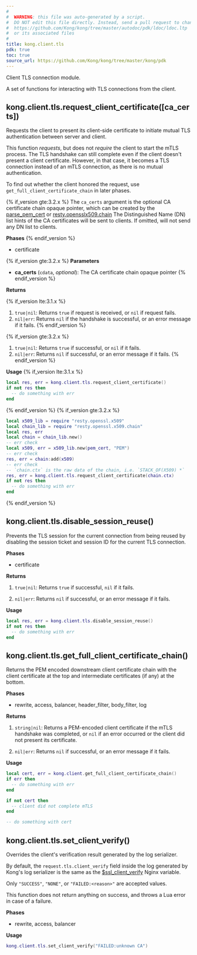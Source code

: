 ```yaml
---
#
#  WARNING: this file was auto-generated by a script.
#  DO NOT edit this file directly. Instead, send a pull request to change
#  https://github.com/Kong/kong/tree/master/autodoc/pdk/ldoc/ldoc.ltp
#  or its associated files
#
title: kong.client.tls
pdk: true
toc: true
source_url: https://github.com/Kong/kong/tree/master/kong/pdk
---
```

<!--vale off-->
Client TLS connection module.

 A set of functions for interacting with TLS connections from the client.




## kong.client.tls.request_client_certificate([ca_certs])

Requests the client to present its client-side certificate to initiate mutual
 TLS authentication between server and client.

 This function *requests*, but does not *require* the client to start
 the mTLS process. The TLS handshake can still complete even if the client
 doesn't present a client certificate. However, in that case, it becomes a
 TLS connection instead of an mTLS connection, as there is no mutual
 authentication.

 To find out whether the client honored the request, use
 `get_full_client_certificate_chain` in later phases.

{% if_version gte:3.2.x %}
The `ca_certs` argument is the optional CA certificate chain opaque pointer,
 which can be created by the [parse_pem_cert](https://github.com/openresty/lua-resty-core/blob/master/lib/ngx/ssl.md#parse_pem_cert)
 or [resty.opensslx509.chain](https://github.com/fffonion/lua-resty-openssl#restyopensslx509chain)
 The Distinguished Name (DN) list hints of the CA certificates will be sent to clients.
 If omitted, will not send any DN list to clients.

**Phases**
{% endif_version %}

* certificate

{% if_version gte:3.2.x %}
**Parameters**

* **ca_certs** (`cdata`, _optional_):  The CA certificate chain opaque pointer
{% endif_version %}

**Returns**

{% if_version lte:3.1.x %}
1.  `true|nil`:  Returns `true` if request is received, or `nil` if
 request fails.
1.  `nil|err`:   Returns `nil` if the handshake is successful, or an error
 message if it fails.
{% endif_version %}

{% if_version gte:3.2.x %}
1.  `true|nil`:  Returns `true` if successful, or `nil` if it fails.
1.  `nil|err`:  Returns `nil` if successful, or an error message if it fails.
{% endif_version %}

**Usage**
{% if_version lte:3.1.x %}
``` lua
local res, err = kong.client.tls.request_client_certificate()
if not res then
  -- do something with err
end
```
{% endif_version %}
{% if_version gte:3.2.x %}
``` lua
local x509_lib = require "resty.openssl.x509"
local chain_lib = require "resty.openssl.x509.chain"
local res, err
local chain = chain_lib.new()
-- err check
local x509, err = x509_lib.new(pem_cert, "PEM")
-- err check
res, err = chain:add(x509)
-- err check
-- `chain.ctx` is the raw data of the chain, i.e. `STACK_OF(X509) *`
res, err = kong.client.tls.request_client_certificate(chain.ctx)
if not res then
  -- do something with err
end
```
{% endif_version %}


## kong.client.tls.disable_session_reuse()

Prevents the TLS session for the current connection from being reused
 by disabling the session ticket and session ID for the current TLS connection.

**Phases**

* certificate

**Returns**

1.  `true|nil`:  Returns `true` if successful, `nil` if it fails.

1.  `nil|err`:  Returns `nil` if successful, or an error message if it fails.


**Usage**

``` lua
local res, err = kong.client.tls.disable_session_reuse()
if not res then
  -- do something with err
end
```



## kong.client.tls.get_full_client_certificate_chain()

Returns the PEM encoded downstream client certificate chain with the
 client certificate at the top and intermediate certificates
 (if any) at the bottom.

**Phases**

* rewrite, access, balancer, header_filter, body_filter, log

**Returns**

1.  `string|nil`:   Returns a PEM-encoded client certificate if the mTLS
 handshake was completed, or `nil` if an error occurred or the client did
 not present its certificate.

1.  `nil|err`:  Returns `nil` if successful, or an error message if it fails.


**Usage**

``` lua
local cert, err = kong.client.get_full_client_certificate_chain()
if err then
  -- do something with err
end

if not cert then
  -- client did not complete mTLS
end

-- do something with cert
```



## kong.client.tls.set_client_verify()

Overrides the client's verification result generated by the log serializer.

 By default, the `request.tls.client_verify` field inside the log
 generated by Kong's log serializer is the same as the
 [$ssl_client_verify](https://nginx.org/en/docs/http/ngx_http_ssl_module.html#var_ssl_client_verify)
 Nginx variable.

 Only `"SUCCESS"`, `"NONE"`, or `"FAILED:<reason>"` are accepted values.

 This function does not return anything on success, and throws a Lua error
 in case of a failure.


**Phases**

* rewrite, access, balancer

**Usage**

``` lua
kong.client.tls.set_client_verify("FAILED:unknown CA")
```
